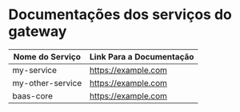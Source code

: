 # Documentações dos serviços do gateway

| Nome do Serviço  | Link Para a Documentação      |
|------------------|-------------------------------|
| my-service       | https://example.com           |
| my-other-service | https://example.com           |
| baas-core        | https://example.com           |